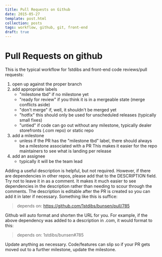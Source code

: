 ```yaml
---
title: Pull Requests on Github
date: 2015-05-27
template: post.html
collection: posts
tags: workflow, github, git, front-end
draft: true
---
```


# Pull Requests on github

This is the typical workflow for 1stdibs and front-end code reviews/pull requests:

1. open up against the proper branch
2. add appropriate labels
    - "milestone tbd" if no milestone yet
    - "ready for review" if you think it is in a mergeable state (merge conflicts aside)
    - "don't merge" if, well, it shouldn't be merged yet
    - "hotfix" this should only be used for unscheduled releases (typically small fixes)
    - "untied" if code can go out without any milestone, typically dealer storefronts (.com repo) or static repo 
3. add a milestone
    - unless if the PR has the "milestone tbd" label, there should always be a milestone associated with a PR
      This makes it easier for the repo maintainers to see what is landing per release
4. add an assignee
    - typically it will be the team lead

Adding a useful description is helpful, but not required. However, if there are dependencies in other repos, please add that to the DESCRIPTION field.
Try not to leave it in as a comment. It makes it much easier to see dependencies in the description rather than needing to scour through the comments.
The description is editable after the PR is created so you can add it in later if necessary. Something like this is suffice:

> depends on: https://github.com/1stdibs/bunsen/pull/785

Github will auto format and shorten the URL for you. For example, if the above dependency was added to a description in .com, it would format to this:

> depends on: 1stdibs/bunsen#785

Update anything as necessary. Code/features can slip so if your PR gets moved out to a further milestone, update the milestone.

